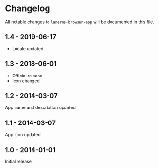 # Changelog

All notable changes to `laneros-browser-app` will be documented in this file.

## 1.4 - 2019-06-17

* Locale updated

## 1.3 - 2018-06-01

* Official release
* Icon changed

## 1.2 - 2014-03-07

App name and description updated

## 1.1 - 2014-03-07

App icon updated

## 1.0 - 2014-01-01

Initial release
